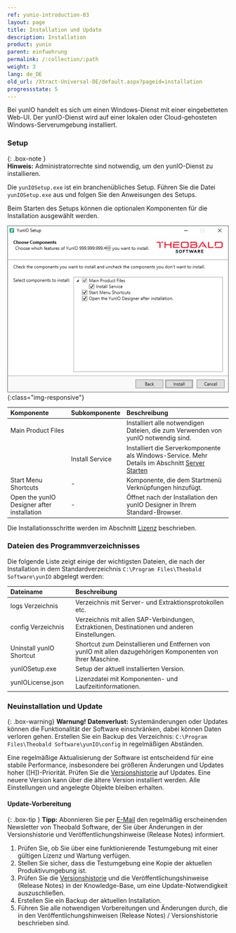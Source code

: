 ```yaml
---
ref: yunio-introduction-03
layout: page
title: Installation und Update
description: Installation
product: yunio
parent: einfuehrung
permalink: /:collection/:path
weight: 3
lang: de_DE
old_url: /Xtract-Universal-DE/default.aspx?pageid=installation
progressstate: 5
---
```


Bei yunIO handelt es sich um einen Windows-Dienst mit einer eingebetteten Web-UI. Der yunIO-Dienst wird auf einer lokalen oder Cloud-gehosteten Windows-Serverumgebung installiert. 

### Setup

{: .box-note }																   
**Hinweis:** Administratorrechte sind notwendig, um den yunIO-Dienst zu installieren.

Die `yunIOSetup.exe` ist ein branchenübliches Setup.  Führen Sie die Datei `yunIOSetup.exe` aus und folgen Sie den Anweisungen des Setups.

Beim Starten des Setups können die optionalen Komponenten für die Installation ausgewählt werden.

![XU-Setup](/img/content/yunio/yunio-setup.png){:class="img-responsive"}

|Komponente | Subkomponente |Beschreibung |
|:----|:---| :---|
|Main Product Files | |Installiert alle notwendigen Dateien, die zum Verwenden von yunIO notwendig sind.|
|<!----> | Install Service |Installiert die Serverkomponente als Windows-Service. Mehr Details im Abschnitt [Server Starten](../server/server-starten) |
|Start Menu Shortcuts |- | Komponente, die dem Startmenü Verknüpfungen hinzufügt.|
|Open the yunIO Designer after installation|- | Öffnet nach der Installation den yunIO Designer in Ihrem Standard-Browser.|

Die Installationsschritte werden im Abschnitt [Lizenz](./lizenz) beschrieben.

### Dateien des Programmverzeichnisses
Die folgende Liste zeigt einige der wichtigsten Dateien, die nach der Installation in dem Standardverzeichnis `C:\Program Files\Theobald Software\yunIO` abgelegt werden:

|Dateiname | Beschreibung |
|:----|:---|
| logs Verzeichnis| Verzeichnis mit Server- und Extraktionsprotokollen etc. |
| config Verzeichnis | Verzeichnis mit allen SAP-Verbindungen, Extraktionen, Destinationen und anderen Einstellungen.|
| Uninstall yunIO Shortcut | Shortcut zum Deinstallieren und Entfernen von yunIO mit allen dazugehörigen Komponenten von Ihrer Maschine. |
| yunIOSetup.exe| Setup der aktuell installierten Version. |
| yunIOLicense.json | Lizenzdatei mit Komponenten- und Laufzeitinformationen. |


### Neuinstallation und Update

{: .box-warning}
**Warnung!** **Datenverlust:**
Systemänderungen oder Updates können die Funktionalität der Software einschränken, dabei können Daten verloren gehen. 
Erstellen Sie ein Backup des Verzeichnis: `C:\Program Files\Theobald Software\yunIO\config` in regelmäßigen Abständen.

Eine regelmäßige Aktualisierung der Software ist entscheidend für eine stabile Performance, insbesondere bei größeren Änderungen und Updates hoher ([H])-Priorität. 
Prüfen Sie die [Versionshistorie](https://kb.theobald-software.com/version-history) auf Updates. Eine neuere Version kann über die ältere Version installiert werden. 
Alle Einstellungen und angelegte Objekte bleiben erhalten.

#### Update-Vorbereitung

{: .box-tip }
**Tipp:** Abonnieren Sie per [E-Mail](mailto:info@theobald-software.com) den regelmäßig erscheinenden Newsletter von Theobald Software, der Sie über Änderungen in der Versionshistorie und Veröffentlichungshinweise (Release Notes) informiert.

1. Prüfen Sie, ob Sie über eine funktionierende Testumgebung mit einer gültigen Lizenz und Wartung verfügen.
2. Stellen Sie sicher, dass die Testumgebung eine Kopie der aktuellen Produktivumgebung ist.
3. Prüfen Sie die [Versionshistorie](https://kb.theobald-software.com/version-history) und die Veröffentlichungshinweise (Release Notes) in der Knowledge-Base, um eine Update-Notwendigkeit auszuschließen. 
4. Erstellen Sie ein Backup der aktuellen Installation.
5. Führen Sie alle notwendigen Vorbereitungen und Änderungen durch, die in den Veröffentlichungshinweisen (Release Notes) / Versionshistorie  beschrieben sind. 
